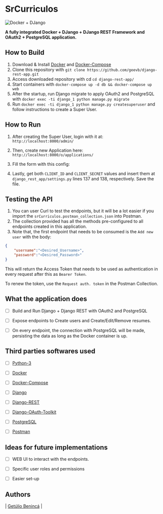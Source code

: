# SrCurriculos

![Docker + DJango](https://cdn-images-1.medium.com/max/422/1*rPq3u8hlfXbz4edT2MQW0Q.png)

**A fully integrated Docker + DJango + DJango REST Framework and OAuth2 + PostgreSQL application.**

## How to Build

1. Download & Install [Docker](https://docs.docker.com/install/linux/docker-ce/ubuntu/) and [Docker-Compose](https://docs.docker.com/compose/install/)
2. Clone this repository with `git clone https://github.com/geevb/django-rest-app.git`
3. Access downloaded repository with cd  `cd django-rest-app/`
4. Start containers with `docker-compose up -d db && docker-compose up web`
5. After the startup, run Django migrate to apply OAuth2 and PostgreSQL with `docker exec -ti django_1 python manage.py migrate`
6. Run `docker exec -ti django_1 python manage.py createsuperuser` and follow instructions to create a Super User.


## How to Run

1. After creating the Super User, login with it at: `http://localhost:8000/admin/`
2. Then, create new Application here: `http://localhost:8000/o/applications/`
3. Fill the form with this config:

4. Lastly, get both `CLIENT_ID` and `CLIENT_SECRET` values and insert them at `django_rest_app/settings.py` lines 137 and 138, respectively. Save the file.


## Testing the API

1. You can user Curl to test the endpoints, but it will be a lot easier if you import the `srCurriculos.postman_collection.json` into Postman.
2. The collection provided has all the methods pre-configured to all endpoints created in this application.
3. Note that, the first endpoint that needs to be consumed is the `Add new user` with the body:
```JSON
{
    "username":"<Desired_Username>",
    "password":"<Desired_Password>"
}
```
This will return the Access Token that needs to be used as authentication in every request after this as `Bearer Token`.

To renew the token, use the `Request auth. token` in the Postman Collection.


## What the application does

- [ ] Build and Run Django + Django REST with OAuth2 and PostgreSQL
- [ ] Expose endpoints to Create users and Create/Edit/Remove resumes.
- [ ] On every endpoint, the connection with PostgreSQL will be made, persisting the data as long as the Docker container is up.


## Third parties softwares used

- [ ] [Python-3](https://www.python.org/)
- [ ] [Docker](https://www.docker.com/)
- [ ] [Docker-Compose](https://docs.docker.com/compose/)
- [ ] [Django](https://www.djangoproject.com/)
- [ ] [Django-REST](https://www.django-rest-framework.org/)
- [ ] [Django-OAuth-Toolkit](https://django-oauth-toolkit.readthedocs.io/en/latest/)
- [ ] [PostgreSQL](https://www.postgresql.org/)
- [ ] [Postman](https://www.getpostman.com/)


## Ideas for future implementations

- [ ] WEB UI to interact with the endpoints.
- [ ] Specific user roles and permissions
- [ ] Easier set-up


## Authors
|  [Getúlio Benincá](https://github.com/geevb)  |

